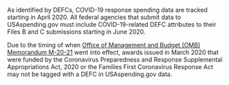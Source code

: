 As identified by DEFCs, COVID-19 response spending data are tracked
starting in April 2020. All federal agencies that submit data to
USAspending.gov must include COVID-19-related DEFC attributes to
their Files B and C submissions starting in June 2020.

Due to the timing of when [Office of Management and Budget (OMB)
Memorandum
M-20-21](https://www.whitehouse.gov/wp-content/uploads/2020/04/Implementation-Guidance-for-Supplemental-Funding-Provided-in-Response.pdf)
went into effect, awards issued in March 2020 that were funded by the
Coronavirus Preparedness and Response Supplemental Appropriations Act,
2020 or the Families First Coronavirus Response Act may not be tagged
with a DEFC in USAspending.gov data.